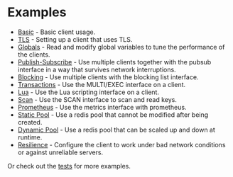 Examples
========

* [Basic](./basic.rs) - Basic client usage.
* [TLS](./tls.rs) - Setting up a client that uses TLS.
* [Globals](./globals.rs) - Read and modify global variables to tune the performance of the clients.
* [Publish-Subscribe](./pubsub.rs) - Use multiple clients together with the pubsub interface in a way that survives network interruptions.
* [Blocking](./blocking.rs) - Use multiple clients with the blocking list interface.
* [Transactions](./transactions.rs) - Use the MULTI/EXEC interface on a client.
* [Lua](./lua.rs) - Use the Lua scripting interface on a client.
* [Scan](./scan.rs) - Use the SCAN interface to scan and read keys.
* [Prometheus](./prometheus.rs) - Use the metrics interface with prometheus.
* [Static Pool](./static_pool.rs) - Use a redis pool that cannot be modified after being created.
* [Dynamic Pool](./dynamic_pool.rs) - Use a redis pool that can be scaled up and down at runtime.
* [Resilience](./resilience.rs) - Configure the client to work under bad network conditions or against unreliable servers.

Or check out the [tests](../tests/integration) for more examples.